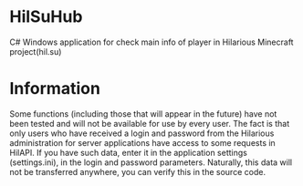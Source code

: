 # HilSuHub
C# Windows application for check main info of player in Hilarious Minecraft project(hil.su)
# Information
Some functions (including those that will appear in the future) have not been tested and will not be available for use by every user. The fact is that only users who have received a login and password from the Hilarious administration for server applications have access to some requests in HilAPI. If you have such data, enter it in the application settings (settings.ini), in the login and password parameters. Naturally, this data will not be transferred anywhere, you can verify this in the source code.
